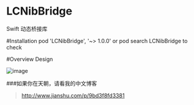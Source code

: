 # LCNibBridge
Swift 动态桥接库

#Installation
pod 'LCNibBridge', '~> 1.0.0'
or pod search LCNibBridge to check

#Overview
Design

![image]()

###如果你在天朝，请看我的中文博客
>http://www.jianshu.com/p/9bd3f8fd3381
